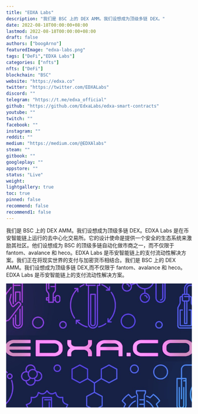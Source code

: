 ```yaml
---
title: "EDXA Labs"
description: "我们是 BSC 上的 DEX AMM。我们设想成为顶级多链 DEX。"
date: 2022-08-18T00:00:00+08:00
lastmod: 2022-08-18T00:00:00+08:00
draft: false
authors: ["boogArno"]
featuredImage: "edxa-labs.png"
tags: ["DeFi","EDXA Labs"]
categories: ["nfts"]
nfts: ["DeFi"]
blockchain: "BSC"
website: "https://edxa.co"
twitter: "https://twitter.com/EDXALabs"
discord: ""
telegram: "https://t.me/edxa_official"
github: "https://github.com/EdxaLabs/edxa-smart-contracts"
youtube: ""
twitch: ""
facebook: ""
instagram: ""
reddit: ""
medium: "https://medium.com/@EDXAlabs"
steam: ""
gitbook: ""
googleplay: ""
appstore: ""
status: "Live"
weight: 
lightgallery: true
toc: true
pinned: false
recommend: false
recommend1: false
---
```

我们是 BSC 上的 DEX AMM。我们设想成为顶级多链 DEX。EDXA Labs 是在币安智能链上运行的去中心化交易所。它的设计使命是提供一个安全的生态系统来激励其社区。他们设想成为 BSC 的顶级多链自动化做市商之一，而不仅限于 fantom、avalance 和 heco。EDXA Labs 是币安智能链上的支付流动性解决方案。我们正在将现实世界的支付与加密货币相结合。我们是 BSC 上的 DEX AMM。我们设想成为顶级多链 DEX,而不仅限于 fantom、avalance 和 heco。EDXA Labs 是币安智能链上的支付流动性解决方案。

![edxalabs-dapp-exchanges-bsc-image1_34f01dde1f0ea0473599f7793d04238b](edxalabs-dapp-exchanges-bsc-image1_34f01dde1f0ea0473599f7793d04238b.png)